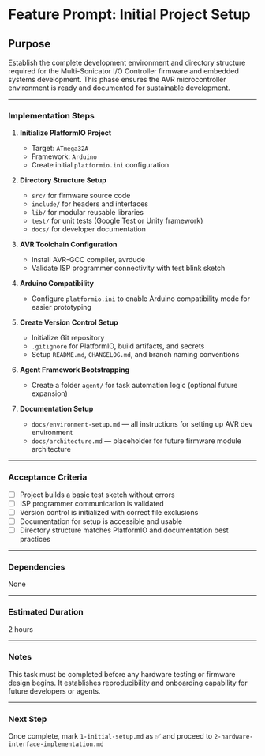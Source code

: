 # Feature Prompt: Initial Project Setup

## Purpose

Establish the complete development environment and directory structure required for the Multi-Sonicator I/O Controller firmware and embedded systems development. This phase ensures the AVR microcontroller environment is ready and documented for sustainable development.

---

### Implementation Steps

1. **Initialize PlatformIO Project**
   - Target: `ATmega32A`
   - Framework: `Arduino`
   - Create initial `platformio.ini` configuration

2. **Directory Structure Setup**
   - `src/` for firmware source code
   - `include/` for headers and interfaces
   - `lib/` for modular reusable libraries
   - `test/` for unit tests (Google Test or Unity framework)
   - `docs/` for developer documentation

3. **AVR Toolchain Configuration**
   - Install AVR-GCC compiler, avrdude
   - Validate ISP programmer connectivity with test blink sketch

4. **Arduino Compatibility**
   - Configure `platformio.ini` to enable Arduino compatibility mode for easier prototyping

5. **Create Version Control Setup**
   - Initialize Git repository
   - `.gitignore` for PlatformIO, build artifacts, and secrets
   - Setup `README.md`, `CHANGELOG.md`, and branch naming conventions

6. **Agent Framework Bootstrapping**
   - Create a folder `agent/` for task automation logic (optional future expansion)

7. **Documentation Setup**
   - `docs/environment-setup.md` — all instructions for setting up AVR dev environment
   - `docs/architecture.md` — placeholder for future firmware module architecture

---

### Acceptance Criteria

- [ ] Project builds a basic test sketch without errors
- [ ] ISP programmer communication is validated
- [ ] Version control is initialized with correct file exclusions
- [ ] Documentation for setup is accessible and usable
- [ ] Directory structure matches PlatformIO and documentation best practices

---

### Dependencies

None

---

### Estimated Duration

2 hours

---

### Notes

This task must be completed before any hardware testing or firmware design begins. It establishes reproducibility and onboarding capability for future developers or agents.

---

### Next Step

Once complete, mark `1-initial-setup.md` as ✅ and proceed to `2-hardware-interface-implementation.md`
